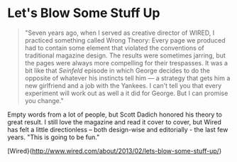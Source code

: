 # Let's Blow Some Stuff Up

>"Seven years ago, when I served as creative director of WIRED, I practiced something called Wrong Theory: Every page we produced had to contain some element that violated the conventions of traditional magazine design. The results were sometimes jarring, but the pages were always more compelling for their trespasses. It was a bit like that _Seinfeld_ episode in which George decides to do the opposite of whatever his instincts tell him — a strategy that gets him a new girlfriend and a job with the Yankees.
>I can't tell you that every experiment will work out as well a it did for George. But I can promise you change."

Empty words from a lot of people, but Scott Dadich honored his theory to great result. I still love the magazine and read it cover to cover, but Wired has felt a little directionless – both design-wise and editorially - the last few years. "This is going to be fun."

[Wired}(http://www.wired.com/about/2013/02/lets-blow-some-stuff-up/)